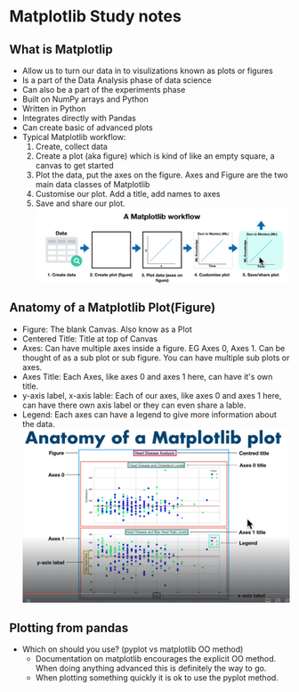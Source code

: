 # Matplotlib Study notes
## What is Matplotlip
- Allow us to turn our data in to visulizations known as plots or figures
- Is a part of the Data Analysis phase of data science
- Can also be a part of the experiments phase
- Built on NumPy arrays and Python
- Written in Python
- Integrates directly with Pandas
- Can create basic of advanced plots
- Typical Matplotlib workflow:
    1. Create, collect data
    2. Create a plot (aka figure) which is kind of like an empty square, a canvas to get started
    3. Plot the data, put the axes on the figure. Axes and Figure are the two main data classes of Matplotlib
    4. Customise our plot. Add a title, add names to axes
    5. Save and share our plot.
![Matplotlib Workflow](./images/matplotlib-workflow.png)

## Anatomy of a Matplotlib Plot(Figure)
- Figure: The blank Canvas. Also know as a Plot
- Centered Title: Title at top of Canvas
- Axes: Can have multiple axes inside a figure. EG Axes 0, Axes 1. Can be thought of as a sub plot or sub figure. You can have multiple sub plots or axes.
- Axes Title: Each Axes, like axes 0 and axes 1 here, can have it's own title.
- y-axis label, x-axis lable: Each of our axes, like axes 0 and axes 1 here, can have there own axis label or they can even share a lable.
- Legend: Each axes can have a legend to give more information about the data.
![Matplotlib Plot Anatomy](./images/matplotlib-plot-anatomy.png)

## Plotting from pandas
- Which on should you use? (pyplot vs matplotlib OO method)
  - Documentation on matplotlib encourages the explicit OO method. When doing anything advanced this is definitely the way to go.
  - When plotting something quickly it is ok to use the pyplot method.

